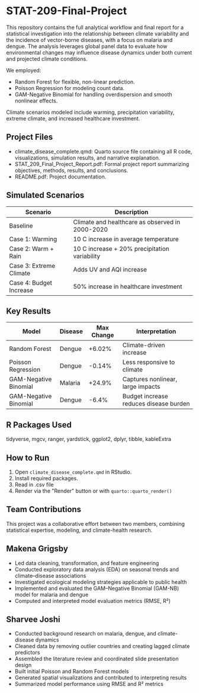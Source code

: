 # STAT-209-Final-Project
This repository contains the full analytical workflow and final report for a statistical investigation into the relationship between climate variability and the incidence of vector-borne diseases, with a focus on malaria and dengue. The analysis leverages global panel data to evaluate how environmental changes may influence disease dynamics under both current and projected climate conditions.

We employed:
- Random Forest for flexible, non-linear prediction.
- Poisson Regression for modeling count data.
- GAM-Negative Binomial for handling overdispersion and smooth nonlinear effects.
  
Climate scenarios modeled include warming, precipitation variability, extreme climate, and increased healthcare
investment.

Project Files
-------------
- climate_disease_complete.qmd: Quarto source file containing all R code, visualizations, simulation results, and
narrative explanation.
- STAT_209_Final_Project_Report.pdf: Formal project report summarizing objectives, methods, results, and
conclusions.
- README.pdf: Project documentation.

Simulated Scenarios
-------------------
Scenario | Description
----------------------|---------------------------------------------
Baseline | Climate and healthcare as observed in 2000-2020
Case 1: Warming | 10 C increase in average temperature
Case 2: Warm + Rain | 10 C increase + 20% precipitation variability
Case 3: Extreme Climate| Adds UV and AQI increase
Case 4: Budget Increase| 50% increase in healthcare investment

Key Results
-----------
Model | Disease | Max Change | Interpretation
----------------------|---------|------------|----------------------------------------
Random Forest | Dengue | +6.02% | Climate-driven increase
Poisson Regression | Dengue | -0.14% | Less responsive to climate
GAM-Negative Binomial | Malaria | +24.9% | Captures nonlinear, large impacts
GAM-Negative Binomial | Dengue | -6.4% | Budget increase reduces disease burden

R Packages Used
---------------
tidyverse, mgcv, ranger, yardstick, ggplot2, dplyr, tibble, kableExtra

How to Run
----------
1. Open `climate_disease_complete.qmd` in RStudio.
2. Install required packages.
3. Read in .csv file
4. Render via the "Render" button or with `quarto::quarto_render()`

Team Contributions
-------------------
This project was a collaborative effort between two members, combining statistical expertise, modeling, and climate-health research.

Makena Grigsby
-------------------
- Led data cleaning, transformation, and feature engineering
- Conducted exploratory data analysis (EDA) on seasonal trends and climate–disease associations
- Investigated ecological modeling strategies applicable to public health
- Implemented and evaluated the GAM–Negative Binomial (GAM-NB) model for malaria and dengue
- Computed and interpreted model evaluation metrics (RMSE, R²)

Sharvee Joshi
-------------------
- Conducted background research on malaria, dengue, and climate-disease dynamics
- Cleaned data by removing outlier countries and creating lagged climate predictors
- Assembled the literature review and coordinated slide presentation design
- Built initial Poisson and Random Forest models
- Generated spatial visualizations and contributed to interpreting results
- Summarized model performance using RMSE and R² metrics
